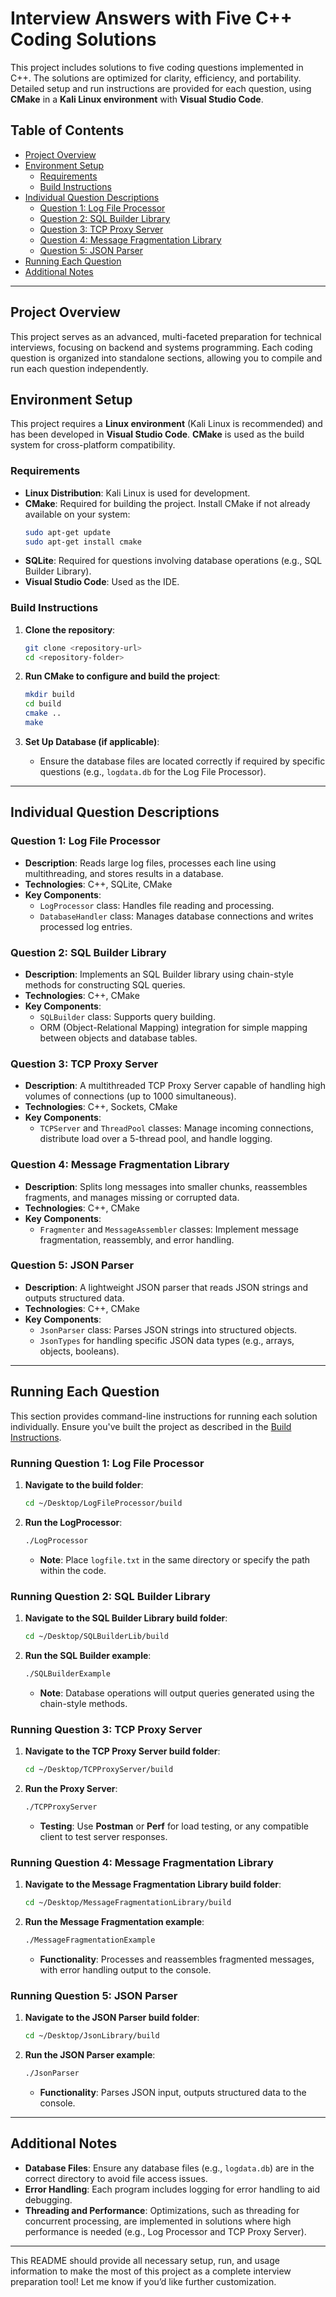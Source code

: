 
# Interview Answers with Five C++ Coding Solutions

This project includes solutions to five coding questions implemented in C++. The solutions are optimized for clarity, efficiency, and portability. Detailed setup and run instructions are provided for each question, using **CMake** in a **Kali Linux environment** with **Visual Studio Code**.

## Table of Contents

- [Project Overview](#project-overview)
- [Environment Setup](#environment-setup)
  - [Requirements](#requirements)
  - [Build Instructions](#build-instructions)
- [Individual Question Descriptions](#individual-question-descriptions)
  - [Question 1: Log File Processor](#question-1-log-file-processor)
  - [Question 2: SQL Builder Library](#question-2-sql-builder-library)
  - [Question 3: TCP Proxy Server](#question-3-tcp-proxy-server)
  - [Question 4: Message Fragmentation Library](#question-4-message-fragmentation-library)
  - [Question 5: JSON Parser](#question-5-json-parser)
- [Running Each Question](#running-each-question)
- [Additional Notes](#additional-notes)

---

## Project Overview

This project serves as an advanced, multi-faceted preparation for technical interviews, focusing on backend and systems programming. Each coding question is organized into standalone sections, allowing you to compile and run each question independently.

## Environment Setup

This project requires a **Linux environment** (Kali Linux is recommended) and has been developed in **Visual Studio Code**. **CMake** is used as the build system for cross-platform compatibility.

### Requirements

- **Linux Distribution**: Kali Linux is used for development.
- **CMake**: Required for building the project. Install CMake if not already available on your system:
  ```bash
  sudo apt-get update
  sudo apt-get install cmake
  ```
- **SQLite**: Required for questions involving database operations (e.g., SQL Builder Library).
- **Visual Studio Code**: Used as the IDE.

### Build Instructions

1. **Clone the repository**:
   ```bash
   git clone <repository-url>
   cd <repository-folder>
   ```

2. **Run CMake to configure and build the project**:
   ```bash
   mkdir build
   cd build
   cmake ..
   make
   ```

3. **Set Up Database (if applicable)**:
   - Ensure the database files are located correctly if required by specific questions (e.g., `logdata.db` for the Log File Processor).

---

## Individual Question Descriptions

### Question 1: Log File Processor

- **Description**: Reads large log files, processes each line using multithreading, and stores results in a database.
- **Technologies**: C++, SQLite, CMake
- **Key Components**:
  - `LogProcessor` class: Handles file reading and processing.
  - `DatabaseHandler` class: Manages database connections and writes processed log entries.

### Question 2: SQL Builder Library

- **Description**: Implements an SQL Builder library using chain-style methods for constructing SQL queries.
- **Technologies**: C++, CMake
- **Key Components**:
  - `SQLBuilder` class: Supports query building.
  - ORM (Object-Relational Mapping) integration for simple mapping between objects and database tables.

### Question 3: TCP Proxy Server

- **Description**: A multithreaded TCP Proxy Server capable of handling high volumes of connections (up to 1000 simultaneous).
- **Technologies**: C++, Sockets, CMake
- **Key Components**:
  - `TCPServer` and `ThreadPool` classes: Manage incoming connections, distribute load over a 5-thread pool, and handle logging.

### Question 4: Message Fragmentation Library

- **Description**: Splits long messages into smaller chunks, reassembles fragments, and manages missing or corrupted data.
- **Technologies**: C++, CMake
- **Key Components**:
  - `Fragmenter` and `MessageAssembler` classes: Implement message fragmentation, reassembly, and error handling.

### Question 5: JSON Parser

- **Description**: A lightweight JSON parser that reads JSON strings and outputs structured data.
- **Technologies**: C++, CMake
- **Key Components**:
  - `JsonParser` class: Parses JSON strings into structured objects.
  - `JsonTypes` for handling specific JSON data types (e.g., arrays, objects, booleans).

---

## Running Each Question

This section provides command-line instructions for running each solution individually. Ensure you've built the project as described in the [Build Instructions](#build-instructions).

### Running Question 1: Log File Processor

1. **Navigate to the build folder**:
   ```bash
   cd ~/Desktop/LogFileProcessor/build
   ```

2. **Run the LogProcessor**:
   ```bash
   ./LogProcessor
   ```

   - **Note**: Place `logfile.txt` in the same directory or specify the path within the code.

### Running Question 2: SQL Builder Library

1. **Navigate to the SQL Builder Library build folder**:
   ```bash
   cd ~/Desktop/SQLBuilderLib/build
   ```

2. **Run the SQL Builder example**:
   ```bash
   ./SQLBuilderExample
   ```

   - **Note**: Database operations will output queries generated using the chain-style methods.

### Running Question 3: TCP Proxy Server

1. **Navigate to the TCP Proxy Server build folder**:
   ```bash
   cd ~/Desktop/TCPProxyServer/build
   ```

2. **Run the Proxy Server**:
   ```bash
   ./TCPProxyServer
   ```

   - **Testing**: Use **Postman** or **Perf** for load testing, or any compatible client to test server responses.

### Running Question 4: Message Fragmentation Library

1. **Navigate to the Message Fragmentation Library build folder**:
   ```bash
   cd ~/Desktop/MessageFragmentationLibrary/build
   ```

2. **Run the Message Fragmentation example**:
   ```bash
   ./MessageFragmentationExample
   ```

   - **Functionality**: Processes and reassembles fragmented messages, with error handling output to the console.

### Running Question 5: JSON Parser

1. **Navigate to the JSON Parser build folder**:
   ```bash
   cd ~/Desktop/JsonLibrary/build
   ```

2. **Run the JSON Parser example**:
   ```bash
   ./JsonParser
   ```

   - **Functionality**: Parses JSON input, outputs structured data to the console.

---

## Additional Notes

- **Database Files**: Ensure any database files (e.g., `logdata.db`) are in the correct directory to avoid file access issues.
- **Error Handling**: Each program includes logging for error handling to aid debugging.
- **Threading and Performance**: Optimizations, such as threading for concurrent processing, are implemented in solutions where high performance is needed (e.g., Log Processor and TCP Proxy Server).

---

This README should provide all necessary setup, run, and usage information to make the most of this project as a complete interview preparation tool! Let me know if you’d like further customization.
